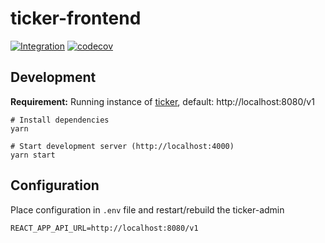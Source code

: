 # ticker-frontend 

[![Integration](https://github.com/systemli/ticker-frontend/actions/workflows/integration.yaml/badge.svg)](https://github.com/systemli/ticker-frontend/actions/workflows/integration.yaml) [![codecov](https://codecov.io/gh/systemli/ticker-frontend/branch/main/graph/badge.svg?token=bjZUlRawuh)](https://codecov.io/gh/systemli/ticker-frontend)

## Development

**Requirement:** Running instance of [ticker](https://github.com/systemli/ticker), default: http://localhost:8080/v1

```
# Install dependencies
yarn

# Start development server (http://localhost:4000)
yarn start
```

## Configuration

Place configuration in `.env` file and restart/rebuild the ticker-admin

```
REACT_APP_API_URL=http://localhost:8080/v1
```
